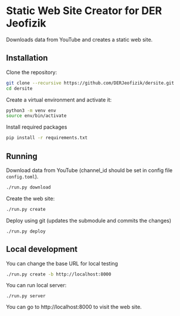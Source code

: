 # Static Web Site Creator for DER Jeofizik

Downloads data from YouTube and creates a static web site.


## Installation

Clone the repository:

```sh
git clone --recursive https://github.com/DERJeofizik/dersite.git
cd dersite
```

Create a virtual environment and activate it:

```sh
python3 -m venv env
source env/bin/activate
```

Install required packages

```sh
pip install -r requirements.txt
```


## Running

Download data from YouTube (channel_id should be set in config file `config.toml`).

```sh
./run.py download
```

Create the web site:

```sh
./run.py create
```

Deploy using git (updates the submodule and commits the changes)

```
./run.py deploy
```

## Local development

You can change the base URL for local testing

```sh
./run.py create -b http://localhost:8000
```
You can run local server:

```
./run.py server
```


You can go to http://localhost:8000 to visit the web site.
